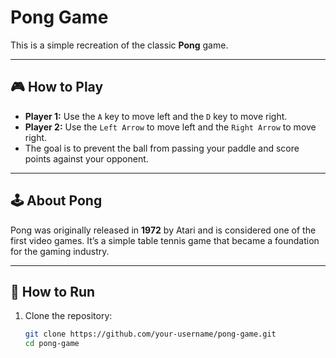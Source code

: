 # Pong Game

This is a simple recreation of the classic **Pong** game.

---

## 🎮 How to Play

- **Player 1:** Use the `A` key to move left and the `D` key to move right.
- **Player 2:** Use the `Left Arrow` to move left and the `Right Arrow` to move right.
- The goal is to prevent the ball from passing your paddle and score points against your opponent.

---

## 🕹️ About Pong

Pong was originally released in **1972** by Atari and is considered one of the first video games. It’s a simple table tennis game that became a foundation for the gaming industry.

---

## 💾 How to Run

1. Clone the repository:
   ```bash
   git clone https://github.com/your-username/pong-game.git
   cd pong-game
